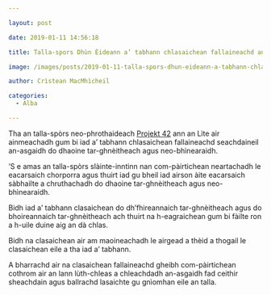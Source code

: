 ```yaml
---

layout: post

date: 2019-01-11 14:56:18

title: Talla-spors Dhùn Èideann a’ tabhann chlasaichean fallaineachd an-asgaidh do dhaoine tar-gnèitheach agus neo-bhìnearaidh

image: /images/posts/2019-01-11-talla-spors-dhun-eideann-a-tabhann-chlasaichean-fallaineachd-an-asgaidh-do-dhaoine-tar-gneitheach-agus-neo-bhinearaidh.webp

author: Crìstean MacMhìcheil

categories:
  - Alba

---
```


Tha an talla-spòrs neo-phrothaideach [Projekt 42][1] ann an Lìte air ainmeachadh gum bi iad a’ tabhann chlasaichean fallaineachd seachdaineil an-asgaidh do dhaoine tar-ghnèitheach agus neo-bhìnearaidh.

‘S e amas an talla-spòrs slàinte-inntinn nan com-pàirtichean neartachadh le eacarsaich chorporra agus thuirt iad gu bheil iad airson àite eacarsaich sàbhailte a chruthachadh do dhaoine tar-ghnèitheach agus neo-bhìnearaidh.

Bidh iad a’ tabhann clasaichean do dh’fhireannaich tar-ghnèitheach agus do bhoireannaich tar-ghnèitheach ach thuirt na h-eagraichean gum bi fàilte ron a h-uile duine aig an dà chlas.

Bidh na clasaichean air am maoineachadh le airgead a thèid a thogail le clasaichean eile a tha iad a’ tabhann.

A bharrachd air na clasaichean fallaineachd gheibh com-pàirtichean cothrom air an lann lùth-chleas a chleachdadh an-asgaidh fad ceithir sheachdain agus ballrachd lasaichte gu gnìomhan eile an talla.

 [1]: https://www.projekt42.co.uk/

